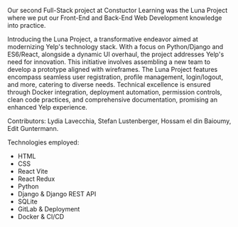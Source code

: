 Our second Full-Stack project at Constuctor Learning was the Luna Project where we put our Front-End and Back-End Web Development knowledge into practice.

Introducing the Luna Project, a transformative endeavor aimed at modernizing Yelp's technology stack. With a focus on Python/Django and ES6/React, alongside a dynamic UI overhaul, the project addresses Yelp's need for innovation. This initiative involves assembling a new team to develop a prototype aligned with wireframes. The Luna Project features encompass seamless user registration, profile management, login/logout, and more, catering to diverse needs. Technical excellence is ensured through Docker integration, deployment automation, permission controls, clean code practices, and comprehensive documentation, promising an enhanced Yelp experience.


Contributors: Lydia Lavecchia, Stefan Lustenberger, Hossam el din Baioumy, Edit Guntermann.

Technologies employed:
- HTML
- CSS
- React Vite
- React Redux
- Python
- Django & Django REST API
- SQLite
- GitLab & Deployment
- Docker & CI/CD
